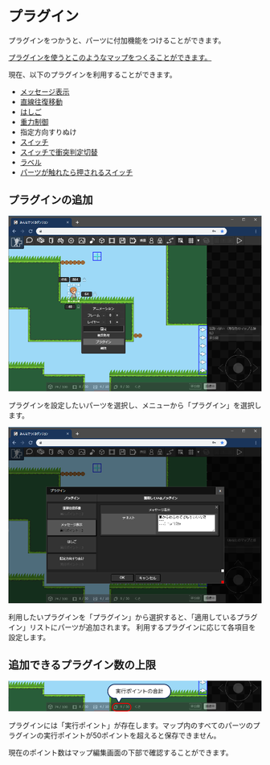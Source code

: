 # プラグイン

プラグインをつかうと、パーツに付加機能をつけることができます。

[プラグインを使うとこのようなマップをつくることができます。](https://dungeon.garakuta-toolbox.com/maps/237)

現在、以下のプラグインを利用することができます。

- [メッセージ表示](message)
- [直線往復移動](linear_move)
- [はしご](ladder)
- [重力制御](gravity)
- 指定方向すりぬけ
- [スイッチ](switch)
- [スイッチで衝突判定切替](colision_switch)
- [ラベル](label)
- [パーツが触れたら押されるスイッチ](touch-switch)

## プラグインの追加

![プラグインの追加](./images/add_plugin.png)

プラグインを設定したいパーツを選択し、メニューから「プラグイン」を選択します。

![プラグインの追加](./images/add_plugin_2.png)

利用したいプラグインを「プラグイン」から選択すると、「適用しているプラグイン」リストにパーツが追加されます。
利用するプラグインに応じて各項目を設定します。

## 追加できるプラグイン数の上限

![実行ポイントの合計値の確認](./images/add_plugin_point.png)

プラグインには「実行ポイント」が存在します。マップ内のすべてのパーツのプラグインの実行ポイントが50ポイントを超えると保存できません。

現在のポイント数はマップ編集画面の下部で確認することができます。
